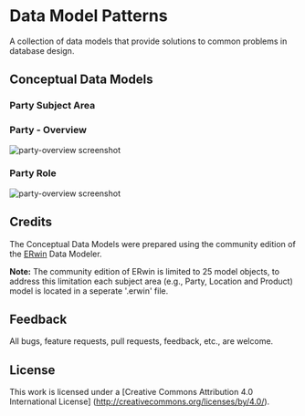 # Data Model Patterns
A collection of data models that provide solutions to common problems in database design.

## Conceptual Data Models

### Party Subject Area

### Party - Overview

![party-overview screenshot](https://github.com/Robinyo/data-model-patterns/blob/master/party/assets/party-overview.png)

### Party Role

![party-overview screenshot](https://github.com/Robinyo/data-model-patterns/blob/master/party/assets/party.png)

## Credits

The Conceptual Data Models were prepared using the community edition of the  [ERwin](http://erwin.com/products/data-modeler/community-edition) Data Modeler.

**Note:** The community edition of ERwin is limited to 25 model objects, to address this limitation each subject area (e.g., Party, Location and Product) model is located in a seperate '.erwin' file.

## Feedback

All bugs, feature requests, pull requests, feedback, etc., are welcome.

## License

This work is licensed under a [Creative Commons Attribution 4.0 International License] (http://creativecommons.org/licenses/by/4.0/).

